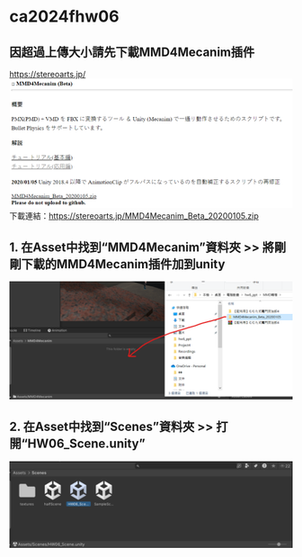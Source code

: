# ca2024fhw06
## 因超過上傳大小請先下載MMD4Mecanim插件
https://stereoarts.jp/
<br>
<img src="images/1.png">
<br>
下載連結：https://stereoarts.jp/MMD4Mecanim_Beta_20200105.zip

## 1. 在Asset中找到“MMD4Mecanim”資料夾 >> 將剛剛下載的MMD4Mecanim插件加到unity

<img src="images/2.png">

## 2. 在Asset中找到“Scenes”資料夾 >> 打開“HW06_Scene.unity”

<img src="images/3.png">
